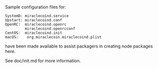 Sample configuration files for:
```
SystemD: miraclecoind.service
Upstart: miraclecoind.conf
OpenRC:  miraclecoind.openrc
         miraclecoind.openrcconf
CentOS:  miraclecoind.init
macOS:    org.miraclecoin.miraclecoind.plist
```
have been made available to assist packagers in creating node packages here.

See doc/init.md for more information.
